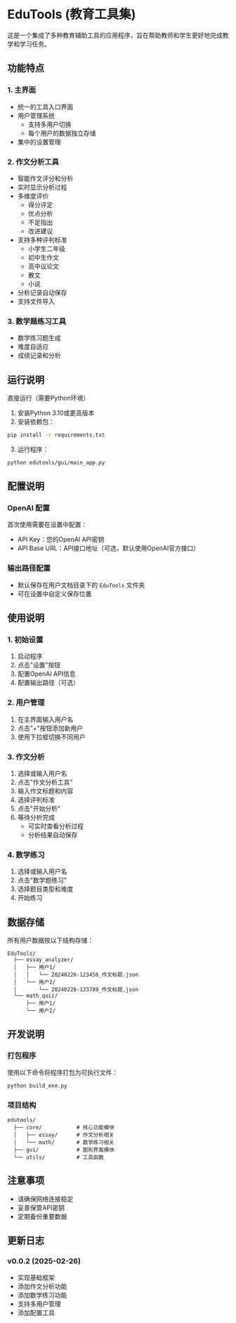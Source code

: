 # EduTools (教育工具集)

这是一个集成了多种教育辅助工具的应用程序，旨在帮助教师和学生更好地完成教学和学习任务。

## 功能特点

### 1. 主界面
- 统一的工具入口界面
- 用户管理系统
  - 支持多用户切换
  - 每个用户的数据独立存储
- 集中的设置管理

### 2. 作文分析工具
- 智能作文评分和分析
- 实时显示分析过程
- 多维度评价
  - 得分评定
  - 优点分析
  - 不足指出
  - 改进建议
- 支持多种评判标准
  - 小学生二年级
  - 初中生作文
  - 高中议论文
  - 散文
  - 小说
- 分析记录自动保存
- 支持文件导入

### 3. 数学题练习工具
- 数学练习题生成
- 难度自适应
- 成绩记录和分析

## 运行说明

直接运行（需要Python环境）

1. 安装Python 3.10或更高版本
2. 安装依赖包：
```bash
pip install -r requirements.txt
```
3. 运行程序：
```bash
python edutools/gui/main_app.py
```

## 配置说明

### OpenAI 配置
首次使用需要在设置中配置：
- API Key：您的OpenAI API密钥
- API Base URL：API接口地址（可选，默认使用OpenAI官方接口）

### 输出路径配置
- 默认保存在用户文档目录下的 `EduTools` 文件夹
- 可在设置中自定义保存位置

## 使用说明

### 1. 初始设置
1. 启动程序
2. 点击"设置"按钮
3. 配置OpenAI API信息
4. 配置输出路径（可选）

### 2. 用户管理
1. 在主界面输入用户名
2. 点击"+"按钮添加新用户
3. 使用下拉框切换不同用户

### 3. 作文分析
1. 选择或输入用户名
2. 点击"作文分析工具"
3. 输入作文标题和内容
4. 选择评判标准
5. 点击"开始分析"
6. 等待分析完成
   - 可实时查看分析过程
   - 分析结果自动保存

### 4. 数学练习
1. 选择或输入用户名
2. 点击"数学题练习"
3. 选择题目类型和难度
4. 开始练习

## 数据存储

所有用户数据按以下结构存储：
```
EduTools/
  ├── essay_analyzer/
  │   ├── 用户1/
  │   │   └── 20240226-123456_作文标题.json
  │   └── 用户2/
  │       └── 20240226-123789_作文标题.json
  └── math_quiz/
      ├── 用户1/
      └── 用户2/
```

## 开发说明

### 打包程序
使用以下命令将程序打包为可执行文件：
```bash
python build_exe.py
```

### 项目结构
```
edutools/
  ├── core/           # 核心功能模块
  │   ├── essay/      # 作文分析相关
  │   └── math/       # 数学练习相关
  ├── gui/            # 图形界面模块
  └── utils/          # 工具函数
```

## 注意事项

- 请确保网络连接稳定
- 妥善保管API密钥
- 定期备份重要数据

## 更新日志

### v0.0.2 (2025-02-26)
- 实现基础框架
- 添加作文分析功能
- 添加数学练习功能
- 支持多用户管理
- 添加配置工具
